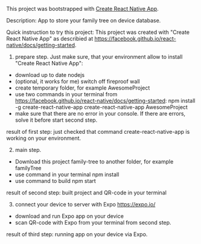 This project was bootstrapped with [Create React Native App](https://github.com/react-community/create-react-native-app).

Description:
App to store your family tree on device database.

Quick instruction to try this project:
This project was created with "Create React Native App" as describied at https://facebook.github.io/react-native/docs/getting-started.

1) prepare step.
Just make sure, that your environment allow to install "Create React Native App": 
- download up to date nodejs
- (optional, it works for me) switch off fireproof wall
- create temporary folder, for example AwesomeProject
- use two commands in your terminal from https://facebook.github.io/react-native/docs/getting-started:
npm install -g create-react-native-app
create-react-native-app AwesomeProject
- make sure that there are no error in your console. If there are errors, solve it before start second step.

result of first step: just checked that command create-react-native-app is working on your environment.

2) main step.
- Download this project family-tree to another folder, for example familyTree
- use command in your terminal
npm install
- use command to build
npm start

result of second step: built project and QR-code in your terminal

3) connect your device to server with Expo https://expo.io/
- download and run Expo app on your device
- scan QR-code with Expo from your terminal from second step.

result of third step: running app on your device via Expo.
